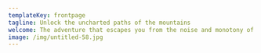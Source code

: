```yaml
---
templateKey: frontpage
tagline: Unlock the uncharted paths of the mountains
welcome: The adventure that escapes you from the noise and monotony of the daily life
image: /img/untitled-58.jpg
---
```


